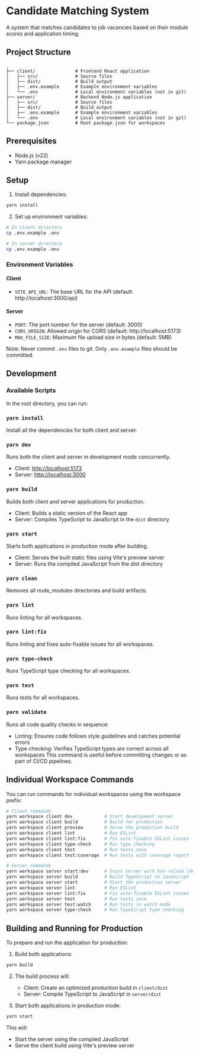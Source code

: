 # Candidate Matching System

A system that matches candidates to job vacancies based on their module scores and application timing.

## Project Structure

```
.
├── client/               # Frontend React application
│   ├── src/              # Source files
│   ├── dist/             # Build output
│   ├── .env.example      # Example environment variables
│   └── .env              # Local environment variables (not in git)
├── server/               # Backend Node.js application
│   ├── src/              # Source files
│   ├── dist/             # Build output
│   ├── .env.example      # Example environment variables
│   └── .env              # Local environment variables (not in git)
└── package.json          # Root package.json for workspaces
```

## Prerequisites

- Node.js (v22)
- Yarn package manager

## Setup

1. Install dependencies:

```bash
yarn install
```

2. Set up environment variables:

```bash
# In client directory
cp .env.example .env

# In server directory
cp .env.example .env
```

### Environment Variables

#### Client

- `VITE_API_URL`: The base URL for the API (default: http://localhost:3000/api)

#### Server

- `PORT`: The port number for the server (default: 3000)
- `CORS_ORIGIN`: Allowed origin for CORS (default: http://localhost:5173)
- `MAX_FILE_SIZE`: Maximum file upload size in bytes (default: 5MB)

Note: Never commit `.env` files to git. Only `.env.example` files should be committed.

## Development

### Available Scripts

In the root directory, you can run:

### `yarn install`

Install all the dependencies for both client and server.

### `yarn dev`

Runs both the client and server in development mode concurrently.

- Client: [http://localhost:5173](http://localhost:5173)
- Server: [http://localhost:3000](http://localhost:3000)

### `yarn build`

Builds both client and server applications for production.

- Client: Builds a static version of the React app
- Server: Compiles TypeScript to JavaScript in the `dist` directory

### `yarn start`

Starts both applications in production mode after building.

- Client: Serves the built static files using Vite's preview server
- Server: Runs the compiled JavaScript from the dist directory

### `yarn clean`

Removes all node_modules directories and build artifacts.

### `yarn lint`

Runs linting for all workspaces.

### `yarn lint:fix`

Runs linting and fixes auto-fixable issues for all workspaces.

### `yarn type-check`

Runs TypeScript type checking for all workspaces.

### `yarn test`

Runs tests for all workspaces.

### `yarn validate`

Runs all code quality checks in sequence:

- Linting: Ensures code follows style guidelines and catches potential errors
- Type checking: Verifies TypeScript types are correct across all workspaces
  This command is useful before committing changes or as part of CI/CD pipelines.

## Individual Workspace Commands

You can run commands for individual workspaces using the workspace prefix:

```bash
# Client commands
yarn workspace client dev            # Start development server
yarn workspace client build          # Build for production
yarn workspace client preview        # Serve the production build
yarn workspace client lint           # Run ESLint
yarn workspace client lint:fix       # Fix auto-fixable ESLint issues
yarn workspace client type-check     # Run type checking
yarn workspace client test           # Run tests once
yarn workspace client test:coverage  # Run tests with coverage report

# Server commands
yarn workspace server start:dev      # Start server with hot-reload (development)
yarn workspace server build          # Build TypeScript to JavaScript
yarn workspace server start          # Start the production server
yarn workspace server lint           # Run ESLint
yarn workspace server lint:fix       # Fix auto-fixable ESLint issues
yarn workspace server test           # Run tests once
yarn workspace server test:watch     # Run tests in watch mode
yarn workspace server type-check     # Run TypeScript type checking
```

## Building and Running for Production

To prepare and run the application for production:

1. Build both applications:

```bash
yarn build
```

2. The build process will:

   - Client: Create an optimized production build in `client/dist`
   - Server: Compile TypeScript to JavaScript in `server/dist`

3. Start both applications in production mode:

```bash
yarn start
```

This will:

- Start the server using the compiled JavaScript
- Serve the client build using Vite's preview server
